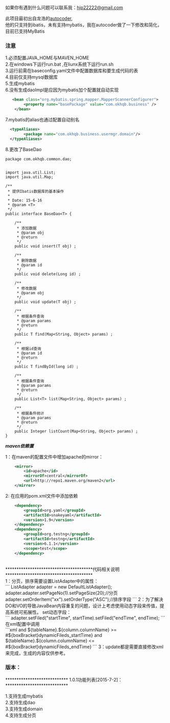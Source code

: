 如果你有遇到什么问题可以联系我：hjp22222@gmail.com <br/>

此项目最初出自龙浩的[autocoder](https://github.com/hoorace/autocoder),<br/>
他的只支持到ibatis，未有支持mybatis，我在autocoder做了一下修改和简化，<br/>
目前已支持MyBatis<br/>

### 注意
1.必须配置JAVA_HOME与MAVEN_HOME<br/>
2.在windows下运行run.bat ,在liunx系统下运行run.sh<br/>
3.运行前需在baseconfig.yaml文件中配置数据库和要生成代码的表<br/>
4.目前仅支持mysql数据库<br/>
5.生成mybatis<br/>
6.没有生成daoImpl是应因为mybatis加个配置就自动实现<br/>

```xml
   <bean class="org.mybatis.spring.mapper.MapperScannerConfigurer">
		<property name="basePackage" value="com.okhqb.business" />
	</bean>
```
	

7.mybatis的alias也通过配置自动别名<br/>
```xml
  <typeAliases>
  		<package name="com.okhqb.business.usermgr.domain"/>
  </typeAliases>
  ```
8.更改了BaseDao<br/>
```
package com.okhqb.common.dao;


import java.util.List;
import java.util.Map;

/**
 * 提供Ibatis数据库的基本操作
 *
 * Date: 15-6-16
 * @param <T>
 */
public interface BaseDao<T> {

	/**
	 * 添加数据
	 * @param obj
	 * @return
	 */
	public void insert(T obj) ;

	/**
	 * 删除数据
	 * @param id
	 */
	public void delete(Long id) ;

	/**
	 * 修改数据
	 * @param obj
	 */
	public void update(T obj) ;

	/**
	 * 根据条件查询
	 * @param params
	 * @return
	 */
	public T find(Map<String, Object> params) ;

	/**
	 * 根据id查询
	 * @param id
	 * @return
	 */
	public T findById(long id) ;

	/**
	 * 根据条件查询
	 * @param params
	 * @return
	 */
	public List<T> list(Map<String, Object> params) ;

	/**
	 * 根据条件统计
	 * @param params
	 * @return
	 */
	public Integer listCount(Map<String, Object> params) ;
}

```

***************************************maven依赖置***************************************

1：在maven的配置文件中增加apache的mirror：<br/>
```xml
    <mirror>
        <id>apache</id>
        <mirrorOf>central</mirrorOf>
        <url>http://repo1.maven.org/maven2</url>
    </mirror>
```    
2: 在应用的pom.xml文件中添加依赖<br/>
```xml
    <dependency>
        <groupId>org.yaml</groupId>
        <artifactId>snakeyaml</artifactId>
        <version>1.9</version>
    </dependency>
    <dependency>
        <groupId>org.testng</groupId>
        <artifactId>testng</artifactId>
        <version>6.1.1</version>
        <scope>test</scope>
    </dependency>
 ```
<br/>
***************************************代码相关说明***************************************<br/>
1：分页，排序需要设置ListAdapter中的属性：<br/>
```
    ListAdapter<PvsToday> adapter = new DefaultListAdapter<PvsToday>();
    adapter.adapter.setPageNo(1).setPageSize(20);//分页
    adapter.setOrderItem("xx").setOrderType("ASC");//排序字段
```
2：为了解决DO和VO的导致JavaBean内容重复的问题，设计上考虑使用动态字段来传值，提高系统可拓展性。
    set动态字段：<br/>
    ```
    adapter.setFiled("startTime", startTime).setFiled("endTime", endTime);
    ```
    在xml配置中调用<br/>
    ```xml
    <if test="dynamicFileds_startTime != null ">
          and  ${tableName}.${column.columnName} &gt;= #${boxBracket}dynamicFileds_startTime}
    </if>
    <if test="dynamicFileds_endTime != null ">
       and	${tableName}.${column.columnName} &lt;= #${boxBracket}dynamicFileds_endTime}
    </if>
    ```
3：update都是需要直接修改xml来完成，生成的内容仅供参考。<br/>


### 版本：
**************************** 1.0.1功能列表[2015-7-2]：****************************<br/>

1.支持生成mybatis<br/>
2.支持生成dao<br/>
3.支持生成domain<br/>
4.支持生成分页<br/>
